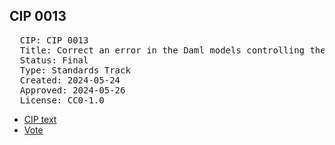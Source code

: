 
## CIP 0013

<pre>
  CIP: CIP 0013
  Title: Correct an error in the Daml models controlling the re-onboarding process for Super Validators who have been removed from the quorum. The error allowed Super Validators to mint Canton Coin greater than their agreed share after being removed and returned to the quorum.
  Status: Final
  Type: Standards Track
  Created: 2024-05-24
  Approved: 2024-05-26
  License: CC0-1.0
</pre>

* [CIP text](/cip-0013/cip-0013.pdf)
* [Vote](/cip-0013/votes:%20cip-0013.pdf)
